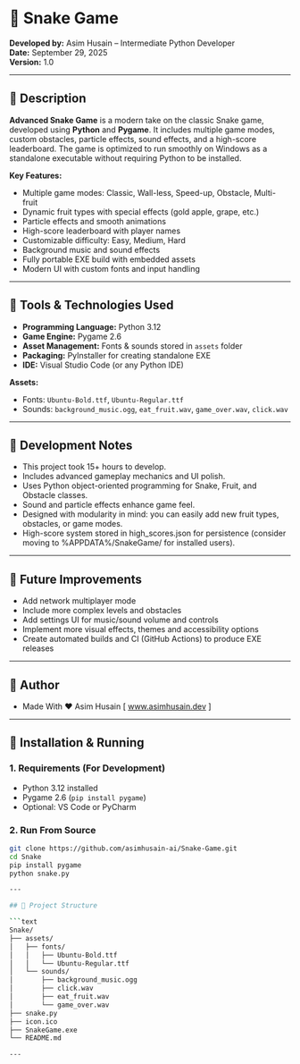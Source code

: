 # 🐍 Snake Game

**Developed by:** Asim Husain – Intermediate Python Developer  
**Date:** September 29, 2025  
**Version:** 1.0

---

## 🔹 Description

**Advanced Snake Game** is a modern take on the classic Snake game, developed using **Python** and **Pygame**. It includes multiple game modes, custom obstacles, particle effects, sound effects, and a high-score leaderboard. The game is optimized to run smoothly on Windows as a standalone executable without requiring Python to be installed.

**Key Features:**
- Multiple game modes: Classic, Wall-less, Speed-up, Obstacle, Multi-fruit
- Dynamic fruit types with special effects (gold apple, grape, etc.)
- Particle effects and smooth animations
- High-score leaderboard with player names
- Customizable difficulty: Easy, Medium, Hard
- Background music and sound effects
- Fully portable EXE build with embedded assets
- Modern UI with custom fonts and input handling

---

## 🔹 Tools & Technologies Used

- **Programming Language:** Python 3.12  
- **Game Engine:** Pygame 2.6  
- **Asset Management:** Fonts & sounds stored in `assets` folder  
- **Packaging:** PyInstaller for creating standalone EXE  
- **IDE:** Visual Studio Code (or any Python IDE)

**Assets:**
- Fonts: `Ubuntu-Bold.ttf`, `Ubuntu-Regular.ttf`  
- Sounds: `background_music.ogg`, `eat_fruit.wav`, `game_over.wav`, `click.wav`

---

## 🔹 Development Notes
- This project took 15+ hours to develop.
- Includes advanced gameplay mechanics and UI polish.
- Uses Python object-oriented programming for Snake, Fruit, and Obstacle classes.
- Sound and particle effects enhance game feel.
- Designed with modularity in mind: you can easily add new fruit types, obstacles, or game modes.
- High-score system stored in high_scores.json for persistence (consider moving to %APPDATA%/SnakeGame/ for installed users).

---

## 🔹 Future Improvements
- Add network multiplayer mode
- Include more complex levels and obstacles
- Add settings UI for music/sound volume and controls
- Implement more visual effects, themes and accessibility options
- Create automated builds and CI (GitHub Actions) to produce EXE releases

---

## 🔹 Author
- Made With ❤️ Asim Husain [ www.asimhusain.dev ]

---

## 🔹 Installation & Running

### 1. **Requirements (For Development)**
- Python 3.12 installed
- Pygame 2.6 (`pip install pygame`)
- Optional: VS Code or PyCharm 

### 2. **Run From Source**
```bash
git clone https://github.com/asimhusain-ai/Snake-Game.git
cd Snake
pip install pygame
python snake.py

---

## 📂 Project Structure

```text
Snake/
├── assets/
│   ├── fonts/
│   │   ├── Ubuntu-Bold.ttf
│   │   └── Ubuntu-Regular.ttf
│   └── sounds/
│       ├── background_music.ogg
│       ├── click.wav
│       ├── eat_fruit.wav
│       └── game_over.wav
├── snake.py
├── icon.ico
├── SnakeGame.exe
└── README.md

---
